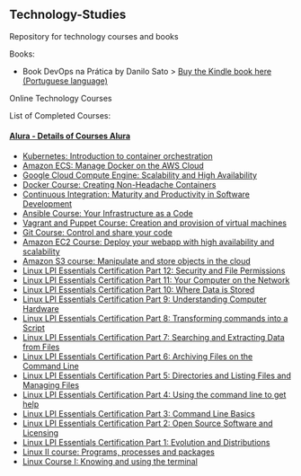 ## Technology-Studies
Repository for technology courses and books

Books:
  - Book DevOps na Prática by Danilo Sato > [Buy the Kindle book here (Portuguese language)](https://www.amazon.com.br/DevOps-pr%C3%A1tica-software-confi%C3%A1vel-automatizada-ebook/dp/B00VRS7WRS/ref=sr_1_1?s=digital-text&ie=UTF8&qid=1545829621&sr=1-1&keywords=devops)

Online Technology Courses

List of Completed Courses:
#### [Alura - Details of Courses Alura](https://github.com/hugoledra/Technology-Studies/blob/master/Alura%20Courses/README.md)
  - [Kubernetes: Introduction to container orchestration](https://cursos.alura.com.br/course/kubernetes)
  - [Amazon ECS: Manage Docker on the AWS Cloud](https://cursos.alura.com.br/course/docker-na-amazon-ecs)
  - [Google Cloud Compute Engine: Scalability and High Availability](https://cursos.alura.com.br/course/google-cloud-compute-engine)
  - [Docker Course: Creating Non-Headache Containers](https://cursos.alura.com.br/course/docker-e-docker-compose)
  - [Continuous Integration: Maturity and Productivity in Software Development](https://cursos.alura.com.br/course/integracao-continua-jenkins)
  - [Ansible Course: Your Infrastructure as a Code](https://cursos.alura.com.br/course/infraestrutura-como-codigo-com-ansible)
  - [Vagrant and Puppet Course: Creation and provision of virtual machines](https://cursos.alura.com.br/course/devops-com-vagrant-e-puppet)
  - [Git Course: Control and share your code](https://cursos.alura.com.br/course/git)
  - [Amazon EC2 Course: Deploy your webapp with high availability and scalability](https://cursos.alura.com.br/course/introducao-ao-cloud-do-ec2-no-aws)
  - [Amazon S3 course: Manipulate and store objects in the cloud](https://cursos.alura.com.br/course/aws-s3-manipule-e-armazene-na-nuvem)
  - [Linux LPI Essentials Certification Part 12: Security and File Permissions](https://cursos.alura.com.br/course/linux-essentials-12)
  - [Linux LPI Essentials Certification Part 11: Your Computer on the Network](https://cursos.alura.com.br/course/linux-essentials-11)
  - [Linux LPI Essentials Certification Part 10: Where Data is Stored](https://cursos.alura.com.br/course/linux-essentials-10)
  - [Linux LPI Essentials Certification Part 9: Understanding Computer Hardware](https://cursos.alura.com.br/course/linux-essentials-9)
  - [Linux LPI Essentials Certification Part 8: Transforming commands into a Script](https://cursos.alura.com.br/course/linux-essentials-8)
  - [Linux LPI Essentials Certification Part 7: Searching and Extracting Data from Files](https://cursos.alura.com.br/course/linux-essentials-7)
  - [Linux LPI Essentials Certification Part 6: Archiving Files on the Command Line](https://cursos.alura.com.br/course/linux-essentials-6)
  - [Linux LPI Essentials Certification Part 5: Directories and Listing Files and Managing Files](https://cursos.alura.com.br/course/linux-essentials-5)
  - [Linux LPI Essentials Certification Part 4: Using the command line to get help](https://cursos.alura.com.br/course/linux-essentials-4)
  - [Linux LPI Essentials Certification Part 3: Command Line Basics](https://cursos.alura.com.br/course/linux-essentials-3)
  - [Linux LPI Essentials Certification Part 2: Open Source Software and Licensing](https://cursos.alura.com.br/course/linux-essentials-2)
  - [Linux LPI Essentials Certification Part 1: Evolution and Distributions](https://cursos.alura.com.br/course/linux-essentials-1)
  - [Linux II course: Programs, processes and packages](https://cursos.alura.com.br/course/linux-ubuntu-processos)
  - [Linux Course I: Knowing and using the terminal](https://cursos.alura.com.br/course/linux-ubuntu)
